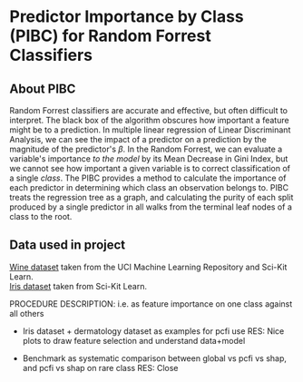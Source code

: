 # Predictor Importance by Class (PIBC) for Random Forrest Classifiers

## About PIBC
Random Forrest classifiers are accurate and effective, but often difficult to interpret. The black box of the algorithm obscures how important a feature might be to a prediction. In multiple linear regression of Linear Discriminant Analysis, we can see the impact of a predictor on a prediction by the magnitude of the predictor's $\beta$. In the Random Forrest, we can evaluate a variable's importance _to the model_ by its Mean Decrease in Gini Index, but we cannot see how important a given variable is to correct classification of a single _class_. The PIBC provides a method to calculate the importance of each predictor in determining which class an observation belongs to. PIBC treats the regression tree as a graph, and calculating the purity of each split produced by a single predictor in all walks from the terminal leaf nodes of a class to the root.

## Data used in project
[Wine dataset](https://archive.ics.uci.edu/ml/datasets/wine) taken from the UCI Machine Learning Repository and Sci-Kit Learn.  
[Iris dataset](https://en.wikipedia.org/wiki/Iris_flower_data_set) taken from Sci-Kit Learn.


PROCEDURE DESCRIPTION:
i.e. as feature importance on one class against all others

* Iris dataset + dermatology dataset as examples for pcfi use
RES: Nice plots to draw feature selection and understand data+model

* Benchmark as systematic comparison between global vs pcfi vs shap, and pcfi vs shap on rare class
RES: Close 